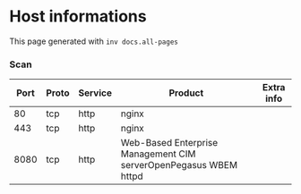 # Host informations

This page generated with `inv docs.all-pages`


[comment]: (>>HOSTINFOS)


### Scan

| Port | Proto | Service | Product | Extra info |
| ------ | ------ | ------ |------ |------ |
|80|tcp|http|nginx||
|443|tcp|http|nginx||
|8080|tcp|http|Web-Based Enterprise Management CIM serverOpenPegasus WBEM httpd||


        

[comment]: (<<HOSTINFOS)